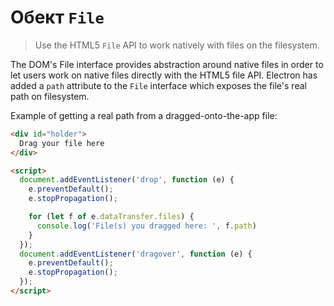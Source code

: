 # Обект `File`

> Use the HTML5 `File` API to work natively with files on the filesystem.

The DOM's File interface provides abstraction around native files in order to let users work on native files directly with the HTML5 file API. Electron has added a `path` attribute to the `File` interface which exposes the file's real path on filesystem.

Example of getting a real path from a dragged-onto-the-app file:

```html
<div id="holder">
  Drag your file here
</div>

<script>
  document.addEventListener('drop', function (e) {
    e.preventDefault();
    e.stopPropagation();

    for (let f of e.dataTransfer.files) {
      console.log('File(s) you dragged here: ', f.path)
    }
  });
  document.addEventListener('dragover', function (e) {
    e.preventDefault();
    e.stopPropagation();
  });
</script>
```